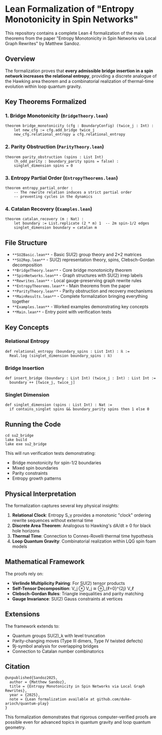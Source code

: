 # Lean Formalization of "Entropy Monotonicity in Spin Networks"

This repository contains a complete Lean 4 formalization of the main theorems from the paper "Entropy Monotonicity in Spin Networks via Local Graph Rewrites" by Matthew Sandoz.

## Overview

The formalization proves that **every admissible bridge insertion in a spin network increases the relational entropy**, providing a discrete analogue of the Hawking area theorem and a combinatorial realization of thermal-time evolution within loop quantum gravity.

## Key Theorems Formalized

### 1\. Bridge Monotonicity (`BridgeTheory.lean`)

```
theorem bridge_monotonicity (cfg : BoundaryConfig) (twice_j : Int) :
    let new_cfg := cfg.add_bridge twice_j
    new_cfg.relational_entropy ≥ cfg.relational_entropy
```

### 2\. Parity Obstruction (`ParityTheory.lean`)

```
theorem parity_obstruction (spins : List Int) 
    (h_odd_parity : boundary_parity spins = false) :
    singlet_dimension spins = 0
```

### 3\. Entropy Partial Order (`EntropyTheorems.lean`)

```
theorem entropy_partial_order : 
    -- The rewrite relation induces a strict partial order
    -- preventing cycles in the dynamics
```

### 4\. Catalan Recovery (`Examples.lean`)

```
theorem catalan_recovery (m : Nat) :
    let boundary := List.replicate (2 * m) 1  -- 2m spin-1/2 edges
    singlet_dimension boundary = catalan m
```

## File Structure

*   `**SU2Basic.lean**` - Basic SU(2) group theory and 2×2 matrices
*   `**SU2Rep.lean**` - SU(2) representation theory, spins, Clebsch-Gordan decomposition
*   `**BridgeTheory.lean**` - Core bridge monotonicity theorem
*   `**SpinNetworks.lean**` - Graph structures with SU(2) irrep labels
*   `**Rewrites.lean**` - Local gauge-preserving graph rewrite rules
*   `**EntropyTheorems.lean**` - Main theorems from the paper
*   `**ParityTheory.lean**` - Parity obstruction and recovery mechanisms
*   `**MainResults.lean**` - Complete formalization bringing everything together
*   `**Examples.lean**` - Worked examples demonstrating key concepts
*   `**Main.lean**` - Entry point with verification tests

## Key Concepts

### Relational Entropy

```
def relational_entropy (boundary_spins : List Int) : ℝ :=
  Real.log (singlet_dimension boundary_spins : ℝ)
```

### Bridge Insertion

```
def insert_bridge (boundary : List Int) (twice_j : Int) : List Int :=
  boundary ++ [twice_j, twice_j]
```

### Singlet Dimension

```
def singlet_dimension (spins : List Int) : Nat :=
  if contains_singlet spins && boundary_parity spins then 1 else 0
```

## Running the Code

```
cd su2_bridge
lake build
lake exe su2_bridge
```

This will run verification tests demonstrating:

*   Bridge monotonicity for spin-1/2 boundaries
*   Mixed spin boundaries
*   Parity constraints
*   Entropy growth patterns

## Physical Interpretation

The formalization captures several key physical insights:

1.  **Relational Clock**: Entropy S\_γ provides a monotonic "clock" ordering rewrite sequences without external time
2.  **Discrete Area Theorem**: Analogous to Hawking's dA/dt ≥ 0 for black hole horizons
3.  **Thermal Time**: Connection to Connes-Rovelli thermal time hypothesis
4.  **Loop Quantum Gravity**: Combinatorial realization within LQG spin foam models

## Mathematical Framework

The proofs rely on:

*   **Verlinde Multiplicity Pairing**: For SU(2) tensor products
*   **Self-Tensor Decomposition**: V\_j ⊗ V\_j ≅ ⊕\_{ℓ=0}^{2j} V\_ℓ
*   **Clebsch-Gordan Rules**: Triangle inequalities and parity matching
*   **Gauge Invariance**: SU(2) Gauss constraints at vertices

## Extensions

The framework extends to:

*   Quantum groups SU(2)\_k with level truncation
*   Parity-changing moves (Type III dimers, Type IV twisted defects)
*   9j-symbol analysis for overlapping bridges
*   Connection to Catalan number combinatorics

## Citation

```
@unpublished{Sandoz2025,
  author = {Matthew Sandoz}, 
  title = {Entropy Monotonicity in Spin Networks via Local Graph Rewrites},
  year = {2025},
  note = {Lean formalization available at github.com/duke-arioch/quantum-play}
}
```

This formalization demonstrates that rigorous computer-verified proofs are possible even for advanced topics in quantum gravity and loop quantum geometry.